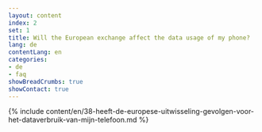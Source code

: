 ```yaml
---
layout: content
index: 2
set: 1
title: Will the European exchange affect the data usage of my phone?
lang: de
contentLang: en
categories:
- de
- faq
showBreadCrumbs: true
showContact: true
---
```

{% include content/en/38-heeft-de-europese-uitwisseling-gevolgen-voor-het-dataverbruik-van-mijn-telefoon.md %}
